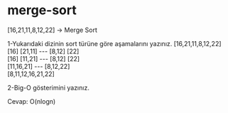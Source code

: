 # merge-sort
[16,21,11,8,12,22] -> Merge Sort

1-Yukarıdaki dizinin sort türüne göre aşamalarını yazınız.
[16,21,11,8,12,22]  
[16] [21,11] --- [8,12] [22]  
[16] [11,21] --- [8,12] [22]  
[11,16,21] --- [8,12,22]  
[8,11,12,16,21,22]  

2-Big-O gösterimini yazınız.  

Cevap: O(nlogn)  
